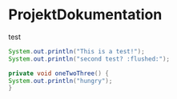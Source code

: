 # ProjektDokumentation

test

<!---prodoc at.diggah.lost.Test.ichwillesso -->
<!---start doc -->
```java
System.out.println("This is a test!");
System.out.println("second test? :flushed:");
```
<!---end doc -->
<!---prodoc at.diggah.lost.Test2.Test2_oneTwoThree_1 -->
<!---start doc -->
```java
private void oneTwoThree() {
System.out.println("hungry");
}
```
<!---end doc -->
